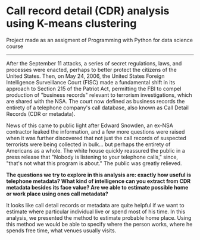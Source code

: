 # Call record detail (CDR) analysis using K-means clustering

Project made as an assigment of Programming with Python for data science course
___

After the September 11 attacks, a series of secret regulations, laws, and processes were enacted, perhaps to better protect the citizens of the United States. Then, on May 24, 2006, the United States Foreign Intelligence Surveillance Court (FISC) made a fundamental shift in its approach to Section 215 of the Patriot Act, permitting the FBI to compel production of "business records" relevant to terrorism investigations, which are shared with the NSA. The court now defined as business records the entirety of a telephone company's call database, also known as Call Detail Records (CDR or metadata).

News of this came to public light after Edward Snowden, an ex-NSA contractor leaked the information, and a few more questions were raised when it was further discovered that not just the call records of suspected terrorists were being collected in bulk... but perhaps the entirety of Americans as a whole. The white house quickly reassured the public in a press release that "Nobody is listening to your telephone calls," since, "that's not what this program is about." The public was greatly relieved.

**The questions we try to explore in this analysis are: exactly how useful is telephone metadata? What kind of intelligence can you extract from CDR metadata besides its face value? Are we able to estimate possible home or work place using ones call metadata?**

It looks like call detail records or metadata are quite helpful if we want to estimate where particular individual live or spend most of his time. In this analysis, we presented the method to estimate probable home place. Using this method we would be able to specify where the person works, where he spends free time, what venues usually visits.